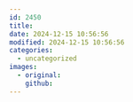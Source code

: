 ```yaml
---
id: 2450
title: 
date: 2024-12-15 10:56:56
modified: 2024-12-15 10:56:56
categories:
  - uncategorized
images:
  - original: 
    github: 
---
```



<!-- wp:image {"id":2398,"sizeSlug":"large","linkDestination":"none"} -->
<figure class="wp-block-image size-large"><img src="http://the-store.local/wp-content/uploads/2023/10/Template-1024x682.jpeg" alt="" class="wp-image-2398"/></figure>
<!-- /wp:image -->
